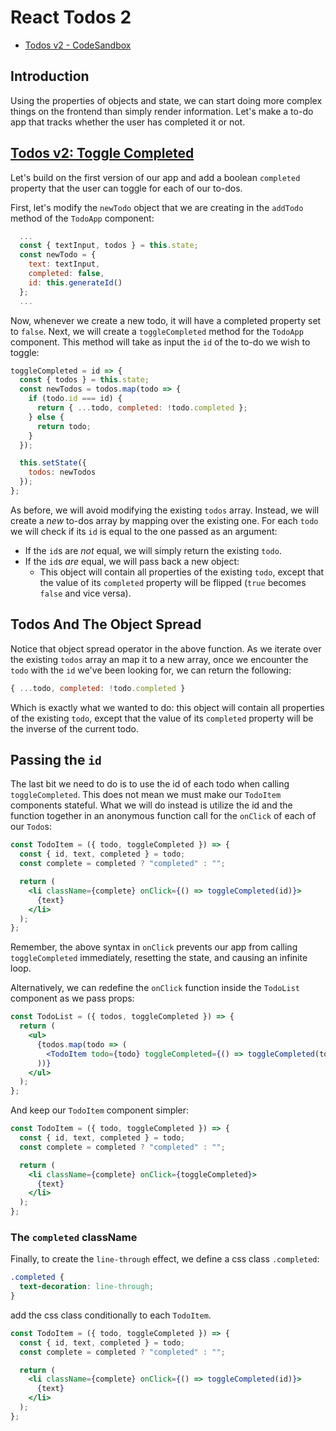 # React Todos 2

* [Todos v2 - CodeSandbox](https://codesandbox.io/s/6j50498k8k)

## Introduction

Using the properties of objects and state, we can start doing more complex things on the frontend than simply render information. Let's make a to-do app that tracks whether the user has completed it or not.

## [Todos v2: Toggle Completed](https://codesandbox.io/s/6j50498k8k)

Let's build on the first version of our app and add a boolean `completed` property that the user can toggle for each of our to-dos.

First, let's modify the `newTodo` object that we are creating in the `addTodo` method of the `TodoApp` component:

```js
  ...
  const { textInput, todos } = this.state;
  const newTodo = {
    text: textInput,
    completed: false,
    id: this.generateId()
  };
  ...
```

Now, whenever we create a new todo, it will have a completed property set to `false`. Next, we will create a `toggleCompleted` method for the `TodoApp` component. This method will take as input the `id` of the to-do we wish to toggle:

```js
toggleCompleted = id => {
  const { todos } = this.state;
  const newTodos = todos.map(todo => {
    if (todo.id === id) {
      return { ...todo, completed: !todo.completed };
    } else {
      return todo;
    }
  });

  this.setState({
    todos: newTodos
  });
};
```

As before, we will avoid modifying the existing `todos` array. Instead, we will create a _new_ to-dos array by mapping over the existing one. For each `todo` we will check if its `id` is equal to the one passed as an argument:

* If the `id`s are _not_ equal, we will simply return the existing `todo`.
* If the `id`s _are_ equal, we will pass back a new object:
  * This object will contain all properties of the existing `todo`, except that the value of its `completed` property will be flipped (`true` becomes `false` and vice versa).

## Todos And The Object Spread

Notice that object spread operator in the above function. As we iterate over the existing `todos` array an map it to a new array, once we encounter the `todo` with the `id` we've been looking for, we can return the following:

```js
{ ...todo, completed: !todo.completed }
```

Which is exactly what we wanted to do: this object will contain all properties of the existing `todo`, except that the value of its `completed` property will be the inverse of the current todo.

## Passing the `id`

The last bit we need to do is to use the id of each todo when calling `toggleCompleted`. This does not mean we must make our `TodoItem` components stateful. What we will do instead is utilize the id and the function together in an anonymous function call for the `onClick` of each of our `Todo`s:

```jsx
const TodoItem = ({ todo, toggleCompleted }) => {
  const { id, text, completed } = todo;
  const complete = completed ? "completed" : "";

  return (
    <li className={complete} onClick={() => toggleCompleted(id)}>
      {text}
    </li>
  );
};
```

Remember, the above syntax in `onClick` prevents our app from calling `toggleCompleted` immediately, resetting the state, and causing an infinite loop.

Alternatively, we can redefine the `onClick` function inside the `TodoList` component as we pass props:

```jsx
const TodoList = ({ todos, toggleCompleted }) => {
  return (
    <ul>
      {todos.map(todo => (
        <TodoItem todo={todo} toggleCompleted={() => toggleCompleted(todo.id)} />
      ))}
    </ul>
  );
};
```

And keep our `TodoItem` component simpler:

```jsx
const TodoItem = ({ todo, toggleCompleted }) => {
  const { id, text, completed } = todo;
  const complete = completed ? "completed" : "";

  return (
    <li className={complete} onClick={toggleCompleted}>
      {text}
    </li>
  );
};
```

### The `completed` className

Finally, to create the `line-through` effect, we define a css class `.completed`:

```css
.completed {
  text-decoration: line-through;
}
```

add the css class conditionally to each `TodoItem`.

```jsx
const TodoItem = ({ todo, toggleCompleted }) => {
  const { id, text, completed } = todo;
  const complete = completed ? "completed" : "";

  return (
    <li className={complete} onClick={() => toggleCompleted(id)}>
      {text}
    </li>
  );
};
```
